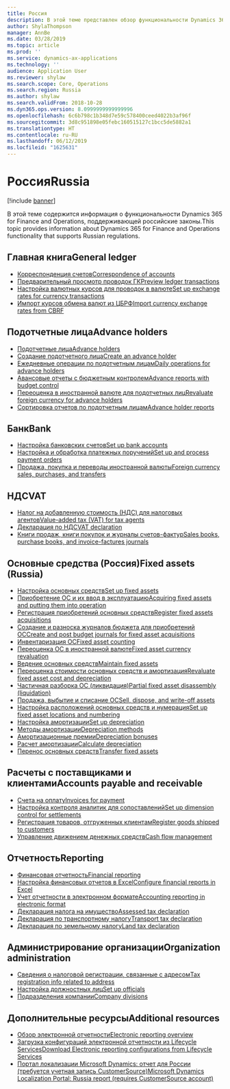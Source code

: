 ```yaml
---
title: Россия
description: В этой теме представлен обзор функциональности Dynamics 365 for Finance and Operations, относящейся к России.
author: ShylaThompson
manager: AnnBe
ms.date: 03/28/2019
ms.topic: article
ms.prod: ''
ms.service: dynamics-ax-applications
ms.technology: ''
audience: Application User
ms.reviewer: shylaw
ms.search.scope: Core, Operations
ms.search.region: Russia
ms.author: shylaw
ms.search.validFrom: 2018-10-28
ms.dyn365.ops.version: 8.0999999999999996
ms.openlocfilehash: 6c6b798c1b348d7e59c578400ceed4022b3af96f
ms.sourcegitcommit: 3d8c951898e05febc160515127c1bcc5de5882a1
ms.translationtype: HT
ms.contentlocale: ru-RU
ms.lasthandoff: 06/12/2019
ms.locfileid: "1625631"
---
```

# <a name="russia"></a><span data-ttu-id="a5d29-103">Россия</span><span class="sxs-lookup"><span data-stu-id="a5d29-103">Russia</span></span>

[!include [banner](../includes/banner.md)]

<span data-ttu-id="a5d29-104">В этой теме содержится информация о функциональности Dynamics 365 for Finance and Operations, поддерживающей российские законы.</span><span class="sxs-lookup"><span data-stu-id="a5d29-104">This topic provides information about Dynamics 365 for Finance and Operations functionality that supports Russian regulations.</span></span> 

## <a name="general-ledger"></a><span data-ttu-id="a5d29-105">Главная книга</span><span class="sxs-lookup"><span data-stu-id="a5d29-105">General ledger</span></span>

- [<span data-ttu-id="a5d29-106">Корреспонденция счетов</span><span class="sxs-lookup"><span data-stu-id="a5d29-106">Correspondence of accounts</span></span>](rus-correspondence-accounts.md)
- [<span data-ttu-id="a5d29-107">Предварительный просмотр проводок ГК</span><span class="sxs-lookup"><span data-stu-id="a5d29-107">Preview ledger transactions</span></span>](rus-ledger-transactions-preview.md)
- [<span data-ttu-id="a5d29-108">Настройка валютных курсов для проводок в валюте</span><span class="sxs-lookup"><span data-stu-id="a5d29-108">Set up exchange rates for currency transactions</span></span>](rus-exchange-difference.md)
- [<span data-ttu-id="a5d29-109">Импорт курсов обмена валют из ЦБРФ</span><span class="sxs-lookup"><span data-stu-id="a5d29-109">Import currency exchange rates from CBRF</span></span>](https://docs.microsoft.com/en-us/dynamics365/unified-operations/financials/general-ledger/import-currency-exchange-rates)

## <a name="advance-holders"></a><span data-ttu-id="a5d29-110">Подотчетные лица</span><span class="sxs-lookup"><span data-stu-id="a5d29-110">Advance holders</span></span>

- [<span data-ttu-id="a5d29-111">Подотчетные лица</span><span class="sxs-lookup"><span data-stu-id="a5d29-111">Advance holders</span></span>](rus-advance-holders.md)
- [<span data-ttu-id="a5d29-112">Создание подотчетного лица</span><span class="sxs-lookup"><span data-stu-id="a5d29-112">Create an advance holder</span></span>](emea-advance-holders.md#create-an-advance-holder)
- [<span data-ttu-id="a5d29-113">Ежедневные операции по подотчетным лицам</span><span class="sxs-lookup"><span data-stu-id="a5d29-113">Daily operations for advance holders</span></span>](rus-advance-holders-daily-operations.md)
- [<span data-ttu-id="a5d29-114">Авансовые отчеты с бюджетным контролем</span><span class="sxs-lookup"><span data-stu-id="a5d29-114">Advance reports with budget control</span></span>](rus-advance-holders-reports-dailyops.md)
- [<span data-ttu-id="a5d29-115">Переоценка в иностранной валюте для подотчетных лиц</span><span class="sxs-lookup"><span data-stu-id="a5d29-115">Revaluate foreign currency for advance holders</span></span>](rus-advance-adjustment-parameters.md)
- [<span data-ttu-id="a5d29-116">Сортировка отчетов по подотчетным лицам</span><span class="sxs-lookup"><span data-stu-id="a5d29-116">Advance holder reports</span></span>](rus-local-management-reports-primary-forms.md)

## <a name="bank"></a><span data-ttu-id="a5d29-117">Банк</span><span class="sxs-lookup"><span data-stu-id="a5d29-117">Bank</span></span>

- [<span data-ttu-id="a5d29-118">Настройка банковских счетов</span><span class="sxs-lookup"><span data-stu-id="a5d29-118">Set up bank accounts</span></span>](rus-local-settings-requisites-bank-module.md)
- [<span data-ttu-id="a5d29-119">Настройка и обработка платежных поручений</span><span class="sxs-lookup"><span data-stu-id="a5d29-119">Set up and process payment orders</span></span>](https://docs.microsoft.com/en-us/dynamics365/unified-operations/financials/localizations/rus-payment-order-settings-processing)
- [<span data-ttu-id="a5d29-120">Продажа, покупка и переводы иностранной валюты</span><span class="sxs-lookup"><span data-stu-id="a5d29-120">Foreign currency sales, purchases, and transfers</span></span>](https://docs.microsoft.com/en-us/dynamics365/unified-operations/financials/localizations/rus-currency-sale-purchase)

## <a name="vat"></a><span data-ttu-id="a5d29-121">НДС</span><span class="sxs-lookup"><span data-stu-id="a5d29-121">VAT</span></span>

- [<span data-ttu-id="a5d29-122">Налог на добавленную стоимость (НДС) для налоговых агентов</span><span class="sxs-lookup"><span data-stu-id="a5d29-122">Value-added tax (VAT) for tax agents</span></span>](rus-tax-agent.md)
- [<span data-ttu-id="a5d29-123">Декларация по НДС</span><span class="sxs-lookup"><span data-stu-id="a5d29-123">VAT declaration</span></span>](https://docs.microsoft.com/en-us/dynamics365/unified-operations/financials/localizations/rus-VAT-declaration)
- [<span data-ttu-id="a5d29-124">Книги продаж, книги покупок и журналы счетов-фактур</span><span class="sxs-lookup"><span data-stu-id="a5d29-124">Sales books, purchase books, and invoice-factures journals</span></span>](rus-sales-books-purchase-books.md)

## <a name="fixed-assets-russia"></a><span data-ttu-id="a5d29-125">Основные средства (Россия)</span><span class="sxs-lookup"><span data-stu-id="a5d29-125">Fixed assets (Russia)</span></span>
- [<span data-ttu-id="a5d29-126">Настройка основных средств</span><span class="sxs-lookup"><span data-stu-id="a5d29-126">Set up fixed assets</span></span>](rus-set-up-fixed-assets.md)
- [<span data-ttu-id="a5d29-127">Приобретение ОС и их ввод в эксплуатацию</span><span class="sxs-lookup"><span data-stu-id="a5d29-127">Acquiring fixed assets and putting them into operation</span></span>](rus-fixed-asset-acquisition.md)
- [<span data-ttu-id="a5d29-128">Регистрация приобретений основных средств</span><span class="sxs-lookup"><span data-stu-id="a5d29-128">Register fixed assets acquisitions</span></span>](rus-register-acquisition.md)
- [<span data-ttu-id="a5d29-129">Создание и разноска журналов бюджета для приобретений ОС</span><span class="sxs-lookup"><span data-stu-id="a5d29-129">Create and post budget journals for fixed asset acquisitions</span></span>](rus-post-budget-fixed-asset-acquisition.md)
- [<span data-ttu-id="a5d29-130">Инвентаризация ОС</span><span class="sxs-lookup"><span data-stu-id="a5d29-130">Fixed asset counting</span></span>](rus-fixed-assets-counting.md)
- [<span data-ttu-id="a5d29-131">Переоценка ОС в иностранной валюте</span><span class="sxs-lookup"><span data-stu-id="a5d29-131">Fixed asset currency revaluation</span></span>](rus-fixed-asset-currency-revaluation.md)
- [<span data-ttu-id="a5d29-132">Ведение основных средств</span><span class="sxs-lookup"><span data-stu-id="a5d29-132">Maintain fixed assets</span></span>](rus-maintain-fixed-assets.md)
- [<span data-ttu-id="a5d29-133">Переоценка стоимости основных средств и амортизация</span><span class="sxs-lookup"><span data-stu-id="a5d29-133">Revaluate fixed asset cost and depreciation</span></span>](rus-fixed-assets-revaluation.md)
- [<span data-ttu-id="a5d29-134">Частичная разборка ОС (ликвидация)</span><span class="sxs-lookup"><span data-stu-id="a5d29-134">Partial fixed asset disassembly (liquidation)</span></span>](rus-fixed-assets-disassembly.md)
- [<span data-ttu-id="a5d29-135">Продажа, выбытие и списание ОС</span><span class="sxs-lookup"><span data-stu-id="a5d29-135">Sell, dispose, and write-off assets</span></span>](rus-sell-dispose-write-off-fixed-assets.md)
- [<span data-ttu-id="a5d29-136">Настройка расположений основных средств и нумерация</span><span class="sxs-lookup"><span data-stu-id="a5d29-136">Set up fixed asset locations and numbering</span></span>](rus-fixed-assets-locations-numbering.md)
- [<span data-ttu-id="a5d29-137">Настройка амортизации</span><span class="sxs-lookup"><span data-stu-id="a5d29-137">Set up depreciation</span></span>](rus-depreciation-setup.md)
- [<span data-ttu-id="a5d29-138">Методы амортизации</span><span class="sxs-lookup"><span data-stu-id="a5d29-138">Depreciation methods</span></span>](rus-depreciation-methods.md)
- [<span data-ttu-id="a5d29-139">Амортизационные премии</span><span class="sxs-lookup"><span data-stu-id="a5d29-139">Depreciation bonuses</span></span>](rus-bonus-depreciation.md)
- [<span data-ttu-id="a5d29-140">Расчет амортизации</span><span class="sxs-lookup"><span data-stu-id="a5d29-140">Calculate depreciation</span></span>](rus-depreciation-calculation.md)
- [<span data-ttu-id="a5d29-141">Перенос основных средств</span><span class="sxs-lookup"><span data-stu-id="a5d29-141">Transfer fixed assets</span></span>](rus-fixed-asset-transfer.md)

## <a name="accounts-payable-and-receivable"></a><span data-ttu-id="a5d29-142">Расчеты с поставщиками и клиентами</span><span class="sxs-lookup"><span data-stu-id="a5d29-142">Accounts payable and receivable</span></span>
- [<span data-ttu-id="a5d29-143">Счета на оплату</span><span class="sxs-lookup"><span data-stu-id="a5d29-143">Invoices for payment</span></span>](rus-invoice-payment.md)
- [<span data-ttu-id="a5d29-144">Настройка контроля аналитик для сопоставлений</span><span class="sxs-lookup"><span data-stu-id="a5d29-144">Set up dimension control for settlements</span></span>](rus-transactions-settlement-date.md)
- [<span data-ttu-id="a5d29-145">Регистрация товаров, отгруженных клиентам</span><span class="sxs-lookup"><span data-stu-id="a5d29-145">Register goods shipped to customers</span></span>](../../supply-chain/localizations/rus-goods-transit-postponed.md)
- [<span data-ttu-id="a5d29-146">Управление движением денежных средств</span><span class="sxs-lookup"><span data-stu-id="a5d29-146">Cash flow management</span></span>](rus-cash-flow.md)

## <a name="reporting"></a><span data-ttu-id="a5d29-147">Отчетность</span><span class="sxs-lookup"><span data-stu-id="a5d29-147">Reporting</span></span>

- [<span data-ttu-id="a5d29-148">Финансовая отчетность</span><span class="sxs-lookup"><span data-stu-id="a5d29-148">Financial reporting</span></span>](rus-financial-reports.md)
- [<span data-ttu-id="a5d29-149">Настройка финансовых отчетов в Excel</span><span class="sxs-lookup"><span data-stu-id="a5d29-149">Configure financial reports in Excel</span></span>](rus-excel-financial-report.md)
- [<span data-ttu-id="a5d29-150">Учет отчетности в электронном формате</span><span class="sxs-lookup"><span data-stu-id="a5d29-150">Accounting reporting in electronic format</span></span>](rus-accounting-reporting.md)
- [<span data-ttu-id="a5d29-151">Декларация налога на имущество</span><span class="sxs-lookup"><span data-stu-id="a5d29-151">Assessed tax declaration</span></span>](rus-assessed-tax-declaration.md)
- [<span data-ttu-id="a5d29-152">Декларация по транспортному налогу</span><span class="sxs-lookup"><span data-stu-id="a5d29-152">Transport tax declaration</span></span>](rus-transport-tax-declaration.md)
- [<span data-ttu-id="a5d29-153">Декларация по земельному налогу</span><span class="sxs-lookup"><span data-stu-id="a5d29-153">Land tax declaration</span></span>](rus-land-tax-declaration.md)

## <a name="organization-administration"></a><span data-ttu-id="a5d29-154">Администрирование организации</span><span class="sxs-lookup"><span data-stu-id="a5d29-154">Organization administration</span></span>

- [<span data-ttu-id="a5d29-155">Сведения о налоговой регистрации, связанные с адресом</span><span class="sxs-lookup"><span data-stu-id="a5d29-155">Tax registration info related to address</span></span>](emea-registration-ids.md)
- [<span data-ttu-id="a5d29-156">Настройка должностных лиц</span><span class="sxs-lookup"><span data-stu-id="a5d29-156">Set up officials</span></span>](rus-officials.md)
- [<span data-ttu-id="a5d29-157">Подразделения компании</span><span class="sxs-lookup"><span data-stu-id="a5d29-157">Company divisions</span></span>](rus-company-divisions.md)

## <a name="additional-resources"></a><span data-ttu-id="a5d29-158">Дополнительные ресурсы</span><span class="sxs-lookup"><span data-stu-id="a5d29-158">Additional resources</span></span>

- [<span data-ttu-id="a5d29-159">Обзор электронной отчетности</span><span class="sxs-lookup"><span data-stu-id="a5d29-159">Electronic reporting overview</span></span>](../../dev-itpro/analytics/general-electronic-reporting.md)
- [<span data-ttu-id="a5d29-160">Загрузка конфигураций электронной отчетности из Lifecycle Services</span><span class="sxs-lookup"><span data-stu-id="a5d29-160">Download Electronic reporting configurations from Lifecycle Services</span></span>](../../dev-itpro/analytics/download-electronic-reporting-configuration-lcs.md)
- [<span data-ttu-id="a5d29-161">Портал локализации Microsoft Dynamics: отчет для России (требуется учетная запись CustomerSource)</span><span class="sxs-lookup"><span data-stu-id="a5d29-161">Microsoft Dynamics Localization Portal: Russia report (requires CustomerSource account)</span></span>](https://mbs.microsoft.com/files/customer/AX/Support/supportnews/RussianFederation.html)




